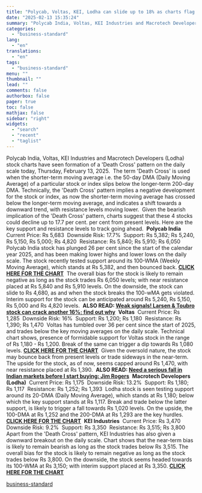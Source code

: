 ```yaml
---
title: "Polycab, Voltas, KEI, Lodha can slide up to 18% as charts flag this warning"
date: "2025-02-13 15:35:24"
summary: "Polycab India, Voltas, KEI Industries and Macrotech Developers (Lodha) stock charts have seen formation of a 'Death Cross' pattern on the daily scale today, Thursday, February 13, 2025. The term 'Death Cross' is used when the shorter-term moving average i.e. the 50-day DMA (Daily Moving Average) of a particular stock..."
categories:
  - "business-standard"
lang:
  - "en"
translations:
  - "en"
tags:
  - "business-standard"
menu: ""
thumbnail: ""
lead: ""
comments: false
authorbox: false
pager: true
toc: false
mathjax: false
sidebar: "right"
widgets:
  - "search"
  - "recent"
  - "taglist"
---
```


Polycab India, Voltas, KEI Industries and Macrotech Developers (Lodha) stock charts have seen formation of a 'Death Cross' pattern on the daily scale today, Thursday, February 13, 2025.  The term 'Death Cross' is used when the shorter-term moving average i.e. the 50-day DMA (Daily Moving Average) of a particular stock or index slips below the longer-term 200-day DMA. Technically, the 'Death Cross' pattern implies a negative development for the stock or index, as now the shorter-term moving average has crossed below the longer-term moving average, and indicates a shift towards a downward trend, with resistance levels moving lower.  Given the bearish implication of the 'Death Cross' pattern, charts suggest that these 4 stocks could decline up to 17.7 per cent. per cent from present levels. Here are the key support and resistance levels to track going ahead.  **Polycab India**  Current Price: Rs 5,683  Downside Risk: 17.7%  Support: Rs 5,382; Rs 5,240, Rs 5,150, Rs 5,000; Rs 4,820  Resistance: Rs 5,840; Rs 5,910; Rs 6,050  Polycab India stock has plunged 26 per cent since the start of the calendar year 2025, and has been making lower highs and lower lows on the daily scale. The stock recently tested support around its 100-WMA (Weekly Moving Average), which stands at Rs 5,382, and then bounced back. [**CLICK HERE FOR THE CHART**](https://bsmedia.business-standard.com/_media/bs/data/general-file-upload/2025-02/POLYCAB_130225.jpg)  The overall bias for the stock is likely to remain negative as long as the stock trades Rs 6,050 levels; with near resistance placed at Rs 5,840 and Rs 5,910 levels. On the downside, the stock can slide to Rs 4,680, as and when the stock breaks the 100-wMA gets violated. Interim support for the stock can be anticipated around Rs 5,240, Rs 5,150, Rs 5,000 and Rs 4,820 levels.  **ALSO READ: [Weak signals! Larsen & Toubro stock can crack another 16%; find out why](https://www.business-standard.com/markets/news/weak-signals-larsen-toubro-stock-can-crack-another-16-find-out-why-125021300628_1.html?1739430396)**  **Voltas**  Current Price: Rs 1,285  Downside Risk: 16%  Support: Rs 1,200; Rs 1,180  Resistance: Rs 1,390; Rs 1,470  Voltas has tumbled over 36 per cent since the start of 2025, and trades below the key moving averages on the daily scale. Technical chart shows, presence of formidable support for Voltas stock in the range of Rs 1,180 - Rs 1,200. Break of the same can trigger a dip towards Rs 1,080 levels. [**CLICK HERE FOR THE CHART**](https://bsmedia.business-standard.com/_media/bs/data/general-file-upload/2025-02/VOLTAS_130225.jpg)  Given the oversold nature, the stock may bounce back from present levels or trade sideways in the near-term. The upside for the stock, as of now, seems capped around Rs 1,470, with near resistance placed at Rs 1,390.  **ALSO READ: [Need a serious fall in Indian markets before I start buying: Jim Rogers](https://www.business-standard.com/markets/news/need-a-serious-fall-in-indian-markets-before-i-start-buying-jim-rogers-125021200517_1.html?1739430377)**  **Macrotech Developers (Lodha)**  Current Price: Rs 1,175  Downside Risk: 13.2%  Support: Rs 1,180; Rs 1,117  Resistance: Rs 1,252; Rs 1,393  Lodha stock is seen testing support around its 20-DMA (Daily Moving Average), which stands at Rs 1,180; below which the key support stands at Rs 1,117. Break and trade below the latter support, is likely to trigger a fall towards Rs 1,020 levels. On the upside, the 100-DMA at Rs 1,252 and the 200-DMA at Rs 1,293 are the key hurdles. [**CLICK HERE FOR THE CHART**](https://bsmedia.business-standard.com/_media/bs/data/general-file-upload/2025-02/LODHA_130225.jpg)  **KEI Industries**  Current Price: Rs 3,470  Downside Risk: 9.2%  Support: Rs 3,350  Resistance: Rs 3,515; Rs 3,800  Apart from the 'Death Cross' pattern, KEI Industries has also given a downward breakout on the daily scale. Chart shows that the near-term bias is likely to remain bearish as long as the stock trades below Rs 3,515. The overall bias for the stock is likely to remain negative as long as the stock trades below Rs 3,800. On the downside, the stock seems headed towards its 100-WMA at Rs 3,150; with interim support placed at Rs 3,350. [**CLICK HERE FOR THE CHART**](https://bsmedia.business-standard.com/_media/bs/data/general-file-upload/2025-02/KEI_130225.jpg)

[business-standard](https://www.business-standard.com/markets/news/polycab-voltas-kei-lodha-can-slide-up-to-18-as-charts-flag-this-warning-125021300725_1.html)
